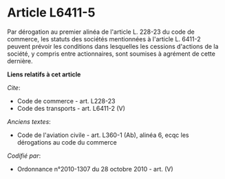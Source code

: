 # Article L6411-5

Par dérogation au premier alinéa de l'article L. 228-23 du code de commerce, les statuts des sociétés mentionnées à l'article
L. 6411-2 peuvent prévoir les conditions dans lesquelles les cessions d'actions de la société, y compris entre actionnaires,
sont soumises à agrément de cette dernière.

**Liens relatifs à cet article**

_Cite_:

  - Code de commerce - art. L228-23
  - Code des transports - art. L6411-2 (V)

_Anciens textes_:

  - Code de l'aviation civile - art. L360-1 (Ab), alinéa 6, ecqc les dérogations au code du commerce

_Codifié par_:

  - Ordonnance n°2010-1307 du 28 octobre 2010 - art. (V)
